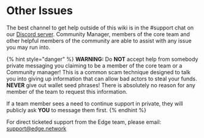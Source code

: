 # Other Issues

The best channel to get help outside of this wiki is in the \#support chat on our [Discord server](https://discord.gg/edge-network). Community Manager, members of the core team and other helpful members of the community are able to assist with any issue you may run into.

{% hint style="danger" %}
**WARNING:** Do **NOT** accept help from somebody private messaging you claiming to be a member of the core team or a Community manager! This is a common scam technique designed to talk you into giving up information that can allow bad actors to steal your funds. **NEVER** give out wallet seed phrases! There is absolutely no reason for any member of the team to request this information.

If a team member sees a need to continue support in private, they will publicly ask **YOU** to message them first.
{% endhint %}

For direct ticketed support from the Edge team, please email: [support@edge.network](mailto:support@edge.network)

